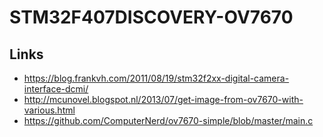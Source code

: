# STM32F407DISCOVERY-OV7670

## Links 
* https://blog.frankvh.com/2011/08/19/stm32f2xx-digital-camera-interface-dcmi/
* http://mcunovel.blogspot.nl/2013/07/get-image-from-ov7670-with-various.html
* https://github.com/ComputerNerd/ov7670-simple/blob/master/main.c

